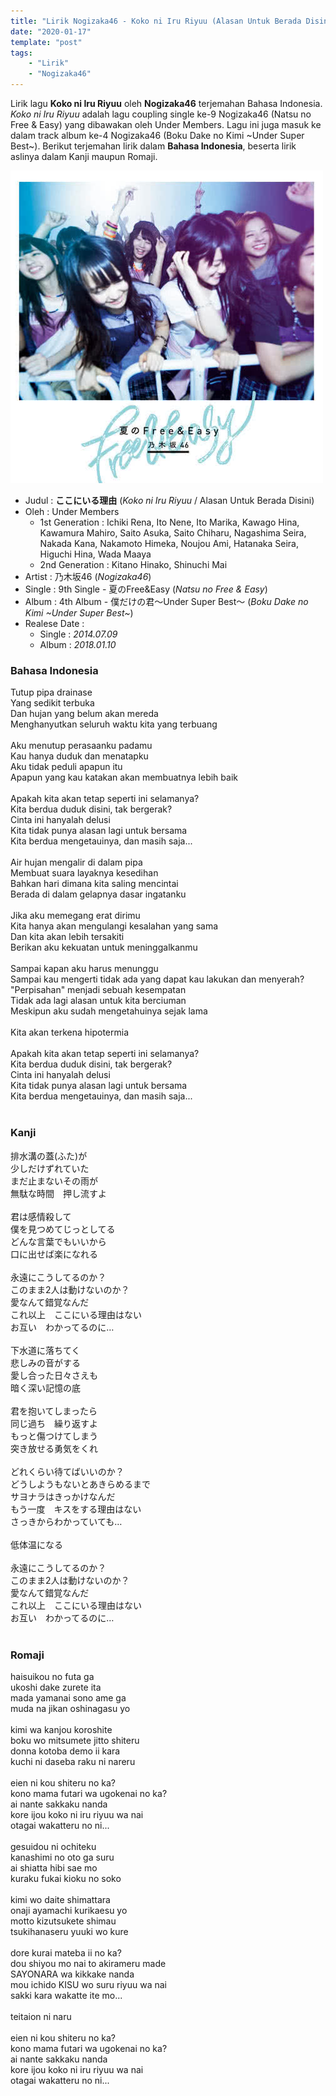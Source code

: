 ```yaml
---
title: "Lirik Nogizaka46 - Koko ni Iru Riyuu (Alasan Untuk Berada Disini)"
date: "2020-01-17"
template: "post"
tags:
    - "Lirik"
    - "Nogizaka46"
---
```


Lirik lagu **Koko ni Iru Riyuu** oleh **Nogizaka46** terjemahan Bahasa Indonesia. *Koko ni Iru Riyuu* adalah lagu coupling single ke-9 Nogizaka46 (Natsu no Free & Easy) yang dibawakan oleh Under Members. Lagu ini juga masuk ke dalam track album ke-4 Nogizaka46 (Boku Dake no Kimi ~Under Super Best~). Berikut terjemahan lirik dalam **Bahasa Indonesia**, beserta lirik aslinya dalam Kanji maupun Romaji.

<div class="cdcover">
	<img src="../images/nogizaka46-9th-single-type-c.jpg" alt="Nogizaka46 9th Single Type C"/>
</div>

- Judul : **ここにいる理由** (*Koko ni Iru Riyuu* / Alasan Untuk Berada Disini)
- Oleh : Under Members
	- 1st Generation : Ichiki Rena, Ito Nene, Ito Marika, Kawago Hina, Kawamura Mahiro, Saito Asuka, Saito Chiharu, Nagashima Seira, Nakada Kana, Nakamoto Himeka, Noujou Ami, Hatanaka Seira, Higuchi Hina, Wada Maaya
	- 2nd Generation : Kitano Hinako, Shinuchi Mai
- Artist : 乃木坂46 (*Nogizaka46*)
- Single : 9th Single - 夏のFree&Easy (*Natsu no Free & Easy*)
- Album  : 4th Album - 僕だけの君～Under Super Best～ (*Boku Dake no Kimi ~Under Super Best~*)
- Realese Date :
	- Single : *2014.07.09*
	- Album  : *2018.01.10*

### Bahasa Indonesia
Tutup pipa drainase<br>
Yang sedikit terbuka<br>
Dan hujan yang belum akan mereda<br>
Menghanyutkan seluruh waktu kita yang terbuang<br>
<br>
Aku menutup perasaanku padamu<br>
Kau hanya duduk dan menatapku<br>
Aku tidak peduli apapun itu<br>
Apapun yang kau katakan akan membuatnya lebih baik<br>
<br>
Apakah kita akan tetap seperti ini selamanya?<br>
Kita berdua duduk disini, tak bergerak?<br>
Cinta ini hanyalah delusi<br>
Kita tidak punya alasan lagi untuk bersama<br>
Kita berdua mengetauinya, dan masih saja...<br>
<br>
Air hujan mengalir di dalam pipa<br>
Membuat suara layaknya kesedihan<br>
Bahkan hari dimana kita saling mencintai<br>
Berada di dalam gelapnya dasar ingatanku<br>
<br>
Jika aku memegang erat dirimu<br>
Kita hanya akan mengulangi kesalahan yang sama<br>
Dan kita akan lebih tersakiti<br>
Berikan aku kekuatan untuk meninggalkanmu<br>
<br>
Sampai kapan aku harus menunggu<br>
Sampai kau mengerti tidak ada yang dapat kau lakukan dan menyerah?<br>
"Perpisahan" menjadi sebuah kesempatan<br>
Tidak ada lagi alasan untuk kita berciuman<br>
Meskipun aku sudah mengetahuinya sejak lama<br>
<br>
Kita akan terkena hipotermia<br>
<br>
Apakah kita akan tetap seperti ini selamanya?<br>
Kita berdua duduk disini, tak bergerak?<br>
Cinta ini hanyalah delusi<br>
Kita tidak punya alasan lagi untuk bersama<br>
Kita berdua mengetauinya, dan masih saja...<br>
<br>

### Kanji
排水溝の蓋(ふた)が<br>
少しだけずれていた<br>
まだ止まないその雨が<br>
無駄な時間　押し流すよ<br>
<br>
君は感情殺して<br>
僕を見つめてじっとしてる<br>
どんな言葉でもいいから<br>
口に出せば楽になれる<br>
<br>
永遠にこうしてるのか？<br>
このまま2人は動けないのか？<br>
愛なんて錯覚なんだ<br>
これ以上　ここにいる理由はない<br>
お互い　わかってるのに…<br>
<br>
下水道に落ちてく<br>
悲しみの音がする<br>
愛し合った日々さえも<br>
暗く深い記憶の底<br>
<br>
君を抱いてしまったら<br>
同じ過ち　繰り返すよ<br>
もっと傷つけてしまう<br>
突き放せる勇気をくれ<br>
<br>
どれくらい待てばいいのか？<br>
どうしようもないとあきらめるまで<br>
サヨナラはきっかけなんだ<br>
もう一度　キスをする理由はない<br>
さっきからわかっていても…<br>
<br>
低体温になる<br>
<br>
永遠にこうしてるのか？<br>
このまま2人は動けないのか？<br>
愛なんて錯覚なんだ<br>
これ以上　ここにいる理由はない<br>
お互い　わかってるのに…<br>
<br>

### Romaji
haisuikou no futa ga<br>
ukoshi dake zurete ita<br>
mada yamanai sono ame ga<br>
muda na jikan oshinagasu yo<br>
<br>
kimi wa kanjou koroshite<br>
boku wo mitsumete jitto shiteru<br>
donna kotoba demo ii kara<br>
kuchi ni daseba raku ni nareru<br>
<br>
eien ni kou shiteru no ka?<br>
kono mama futari wa ugokenai no ka?<br>
ai nante sakkaku nanda<br>
kore ijou koko ni iru riyuu wa nai<br>
otagai wakatteru no ni...<br>
<br>
gesuidou ni ochiteku<br>
kanashimi no oto ga suru<br>
ai shiatta hibi sae mo<br>
kuraku fukai kioku no soko<br>
<br>
kimi wo daite shimattara<br>
onaji ayamachi kurikaesu yo<br>
motto kizutsukete shimau<br>
tsukihanaseru yuuki wo kure<br>
<br>
dore kurai mateba ii no ka?<br>
dou shiyou mo nai to akirameru made<br>
SAYONARA wa kikkake nanda<br>
mou ichido KISU wo suru riyuu wa nai<br>
sakki kara wakatte ite mo...<br>
<br>
teitaion ni naru<br>
<br>
eien ni kou shiteru no ka?<br>
kono mama futari wa ugokenai no ka?<br>
ai nante sakkaku nanda<br>
kore ijou koko ni iru riyuu wa nai<br>
otagai wakatteru no ni...<br>
<br>
